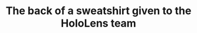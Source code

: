 ---
title: "The back of a sweatshirt given to the HoloLens team"
excerpt: "The logo on the back of a sweatshirt given to the HoloLens team."
layout: picture
picture: "/assets/posts/2015/2015-05-04-hololens-sweatshirt/20150504_225437135_iOS.jpg"
caption: "The letters for HOLOGRAM styled into a pyramid of cubes."
tags:
  - HoloLens
  - Photograph
---